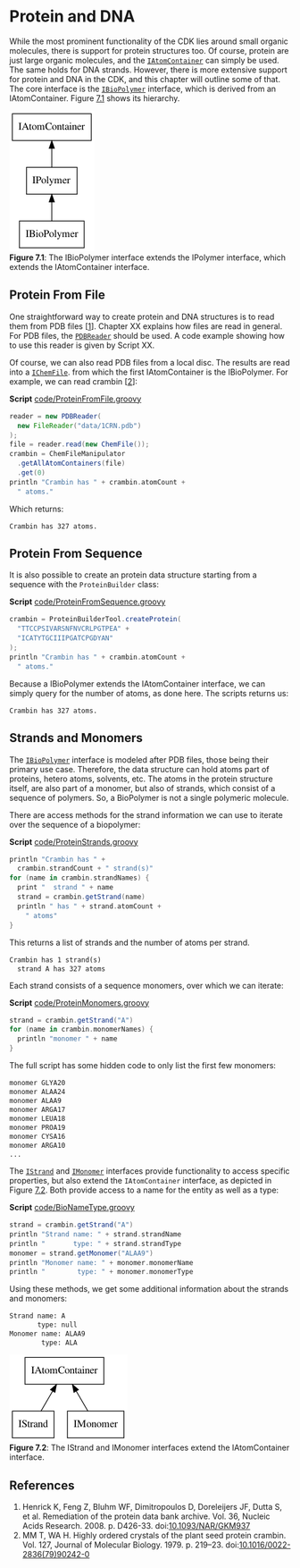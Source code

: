 # Protein and DNA

While the most prominent functionality of the CDK lies around small organic molecules,
there is support for protein structures too. Of course, <a name="tp1">protein</a> are just large
organic molecules, and the [`IAtomContainer`](http://cdk.github.io/cdk/latest/docs/api/org/openscience/cdk/interfaces/IAtomContainer.html) can simply be used. The same holds
for <a name="tp2">DNA</a> strands. However, there is more extensive support for protein and
DNA in the CDK, and this chapter will outline some of that.
The core interface is the [`IBioPolymer`](http://cdk.github.io/cdk/latest/docs/api/org/openscience/cdk/interfaces/IBioPolymer.html) interface, which is derived from an
IAtomContainer. Figure [7.1](#fig:proteinClass) shows its hierarchy.

<a name="fig:proteinClass"></a>
![](images/biopolymer.png)
<br />**Figure 7.1**: The IBioPolymer interface extends the IPolymer interface, which extends the IAtomContainer interface.

## Protein From File

One straightforward way to create protein and DNA structures is to read them from
PDB files [<a href="#citeref1">1</a>]. Chapter XX explains how files are read in general. For <a name="tp3">PDB files</a>,
the [`PDBReader`](http://cdk.github.io/cdk/latest/docs/api/org/openscience/cdk/io/PDBReader.html) should be used. A code example showing how to use this reader
is given by Script XX.

Of course, we can also read PDB files from a local disc. The results are read into
a [`IChemFile`](http://cdk.github.io/cdk/latest/docs/api/org/openscience/cdk/interfaces/IChemFile.html). from which the first IAtomContainer is the IBioPolymer. For example,
we can read <a name="tp4">crambin</a> [<a href="#citeref2">2</a>]:

**Script** [code/ProteinFromFile.groovy](code/ProteinFromFile.code.md)
```groovy
reader = new PDBReader(
  new FileReader("data/1CRN.pdb")
);
file = reader.read(new ChemFile());
crambin = ChemFileManipulator
  .getAllAtomContainers(file)
  .get(0)
println "Crambin has " + crambin.atomCount +
  " atoms."
```

Which returns:

```plain
Crambin has 327 atoms.
```

## Protein From Sequence

It is also possible to create an protein data structure starting from a <a name="tp5">sequence</a>
with the `ProteinBuilder` class:

**Script** [code/ProteinFromSequence.groovy](code/ProteinFromSequence.code.md)
```groovy
crambin = ProteinBuilderTool.createProtein(
  "TTCCPSIVARSNFNVCRLPGTPEA" +
  "ICATYTGCIIIPGATCPGDYAN"
);
println "Crambin has " + crambin.atomCount +
  " atoms."
```

Because a IBioPolymer extends the IAtomContainer interface, we can simply query for
the number of atoms, as done here. The scripts returns us:

```plain
Crambin has 327 atoms.
```

## Strands and Monomers

The [`IBioPolymer`](http://cdk.github.io/cdk/latest/docs/api/org/openscience/cdk/interfaces/IBioPolymer.html) interface is modeled after PDB files, those being their primary
use case. Therefore, the data structure can hold atoms part of proteins, hetero atoms,
solvents, etc. The atoms in the protein structure itself, are also part of a monomer,
but also of strands, which consist of a sequence of polymers. So, a BioPolymer is not a single polymeric molecule.

There are access methods for the strand information we can use to iterate over the sequence of a biopolymer:

**Script** [code/ProteinStrands.groovy](code/ProteinStrands.code.md)
```groovy
println "Crambin has " +
  crambin.strandCount + " strand(s)"
for (name in crambin.strandNames) {
  print "  strand " + name
  strand = crambin.getStrand(name)
  println " has " + strand.atomCount +
    " atoms"
}
```

This returns a list of strands and the number of atoms per strand.

```plain
Crambin has 1 strand(s)
  strand A has 327 atoms
```

Each strand consists of a sequence monomers, over which we can iterate:

**Script** [code/ProteinMonomers.groovy](code/ProteinMonomers.code.md)
```groovy
strand = crambin.getStrand("A")
for (name in crambin.monomerNames) {
  println "monomer " + name
}
```

The full script has some hidden code to only list the first few monomers:

```plain
monomer GLYA20
monomer ALAA24
monomer ALAA9
monomer ARGA17
monomer LEUA18
monomer PROA19
monomer CYSA16
monomer ARGA10
...
```

The [`IStrand`](http://cdk.github.io/cdk/latest/docs/api/org/openscience/cdk/interfaces/IStrand.html) and [`IMonomer`](http://cdk.github.io/cdk/latest/docs/api/org/openscience/cdk/interfaces/IMonomer.html) interfaces provide functionality to access
specific properties, but also extend the `IAtomContainer` interface, as depicted
in Figure [7.2](#fig:strandmonomerClass). Both provide access to a name for the entity as
well as a type:

**Script** [code/BioNameType.groovy](code/BioNameType.code.md)
```groovy
strand = crambin.getStrand("A")
println "Strand name: " + strand.strandName
println "       type: " + strand.strandType
monomer = strand.getMonomer("ALAA9")
println "Monomer name: " + monomer.monomerName
println "        type: " + monomer.monomerType
```

Using these methods, we get some additional information about the strands and monomers:

```plain
Strand name: A
       type: null
Monomer name: ALAA9
        type: ALA
```

<a name="fig:strandmonomerClass"></a>
![](images/strandmonomer.png)
<br />**Figure 7.2**: The IStrand and IMonomer interfaces extend the IAtomContainer interface.

## References

1. <a name="citeref1"></a>Henrick K, Feng Z, Bluhm WF, Dimitropoulos D, Doreleijers JF, Dutta S, et al. Remediation of the protein data bank archive. Vol. 36, Nucleic Acids Research. 2008. p. D426-33.  doi:[10.1093/NAR/GKM937](https://doi.org/10.1093/NAR/GKM937)
2. <a name="citeref2"></a>MM T, WA H. Highly ordered crystals of the plant seed protein crambin. Vol. 127, Journal of Molecular Biology. 1979. p. 219–23.  doi:[10.1016/0022-2836(79)90242-0](https://doi.org/10.1016/0022-2836(79)90242-0)


